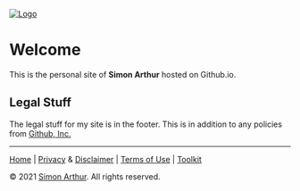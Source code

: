 [![Logo](https://www.simonarthur.co.uk/includes/images/anomis66_jack.png#logo "Keep It Simple, Simon")][home]





Welcome
===========

This is the personal site of **Simon Arthur** hosted on Github.io.

## Legal Stuff

The legal stuff for my site is in the footer.  This is in addition to any policies from [Github, Inc.](https://github.com/)



-----

<div class="footer">

[Home][home] | [Privacy][p] &amp; [Disclaimer][d] | [Terms of Use][tu] | [Toolkit][tk]  

&copy; 2021 [Simon Arthur][home].  All rights reserved.

[home]: <https://www.simonarthur.co.uk/> "Keep It Simple, Simon"
[p]: <https://www.simonarthur.co.uk/privacy.html> "Privacy Policy"
[d]: <https://www.simonarthur.co.uk/disclaimer.html> "Disclaimer"
[tu]: <https://www.simonarthur.co.uk/terms.html> "Terms of Use"
[tk]: <https://www.simonarthur.co.uk/toolkit.html> "Toolkit"

</div>